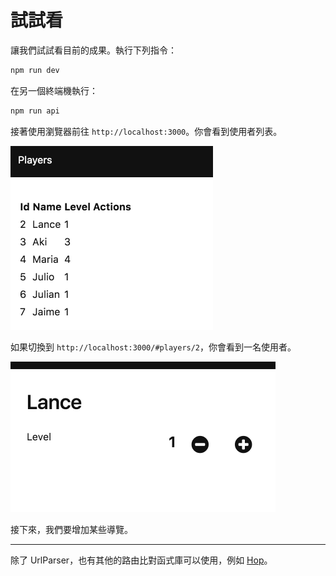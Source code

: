 # 試試看

讓我們試試看目前的成果。執行下列指令：

```bash
npm run dev
```

在另一個終端機執行：


```bash
npm run api
```

接著使用瀏覽器前往 `http://localhost:3000`。你會看到使用者列表。

![screenshot](07-list.png)

如果切換到 `http://localhost:3000/#players/2`，你會看到一名使用者。

![screenshot](07-edit.png)

接下來，我們要增加某些導覽。

---

除了 UrlParser，也有其他的路由比對函式庫可以使用，例如 [Hop](https://github.com/sporto/hop)。

